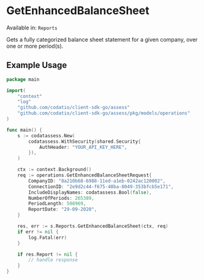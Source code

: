 # GetEnhancedBalanceSheet
Available in: `Reports`

Gets a fully categorized balance sheet statement for a given company, over one or more period(s).

## Example Usage
```go
package main

import(
	"context"
	"log"
	"github.com/codatio/client-sdk-go/assess"
	"github.com/codatio/client-sdk-go/assess/pkg/models/operations"
)

func main() {
    s := codatassess.New(
        codatassess.WithSecurity(shared.Security{
            AuthHeader: "YOUR_API_KEY_HERE",
        }),
    )

    ctx := context.Background()    
    req := operations.GetEnhancedBalanceSheetRequest{
        CompanyID: "8a210b68-6988-11ed-a1eb-0242ac120002",
        ConnectionID: "2e9d2c44-f675-40ba-8049-353bfcb5e171",
        IncludeDisplayNames: codatassess.Bool(false),
        NumberOfPeriods: 265389,
        PeriodLength: 508969,
        ReportDate: "29-09-2020",
    }

    res, err := s.Reports.GetEnhancedBalanceSheet(ctx, req)
    if err != nil {
        log.Fatal(err)
    }

    if res.Report != nil {
        // handle response
    }
}
```